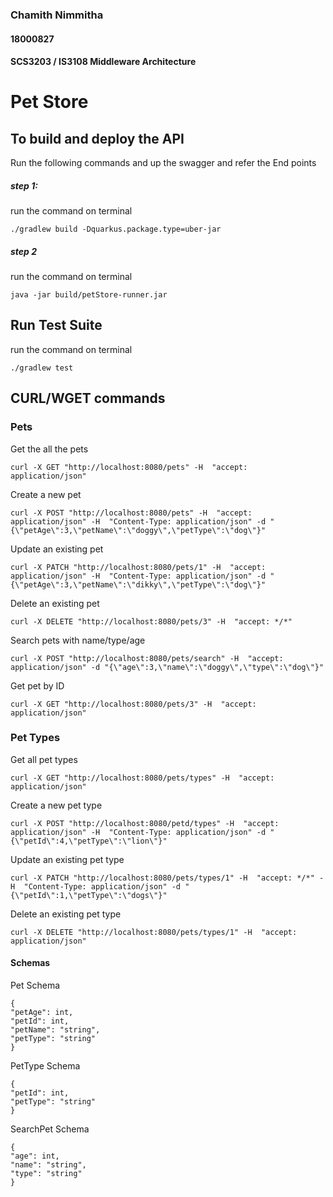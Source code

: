 ### Chamith Nimmitha
#### 18000827
#### SCS3203 / IS3108 Middleware Architecture
# Pet Store

## To build and deploy the API

Run the following commands and up the swagger and refer the End points

##### step 1:
run the command on terminal

    ./gradlew build -Dquarkus.package.type=uber-jar

##### step 2
run the command on terminal

    java -jar build/petStore-runner.jar


## Run Test Suite
run the command on terminal

    ./gradlew test

## CURL/WGET commands

### Pets
Get the all the pets

    curl -X GET "http://localhost:8080/pets" -H  "accept: application/json"

Create a new pet

    curl -X POST "http://localhost:8080/pets" -H  "accept: application/json" -H  "Content-Type: application/json" -d "{\"petAge\":3,\"petName\":\"doggy\",\"petType\":\"dog\"}"

Update an existing pet

    curl -X PATCH "http://localhost:8080/pets/1" -H  "accept: application/json" -H  "Content-Type: application/json" -d "{\"petAge\":3,\"petName\":\"dikky\",\"petType\":\"dog\"}"

Delete an existing pet

    curl -X DELETE "http://localhost:8080/pets/3" -H  "accept: */*"

Search pets with name/type/age

    curl -X POST "http://localhost:8080/pets/search" -H  "accept: application/json" -d "{\"age\":3,\"name\":\"doggy\",\"type\":\"dog\"}"

Get pet by ID

    curl -X GET "http://localhost:8080/pets/3" -H  "accept: application/json"

### Pet Types

Get all pet types

    curl -X GET "http://localhost:8080/pets/types" -H  "accept: application/json"

Create a new pet type

    curl -X POST "http://localhost:8080/petd/types" -H  "accept: application/json" -H  "Content-Type: application/json" -d "{\"petId\":4,\"petType\":\"lion\"}"

Update an existing pet type

    curl -X PATCH "http://localhost:8080/pets/types/1" -H  "accept: */*" -H  "Content-Type: application/json" -d "{\"petId\":1,\"petType\":\"dogs\"}"

Delete an existing  pet type

    curl -X DELETE "http://localhost:8080/pets/types/1" -H  "accept: application/json"


#### Schemas
Pet Schema

    {
    "petAge": int,
    "petId": int,
    "petName": "string",
    "petType": "string" 
    }

PetType Schema

    {
    "petId": int,
    "petType": "string"
    }

SearchPet Schema

    {
    "age": int,
    "name": "string",
    "type": "string"
    }
    